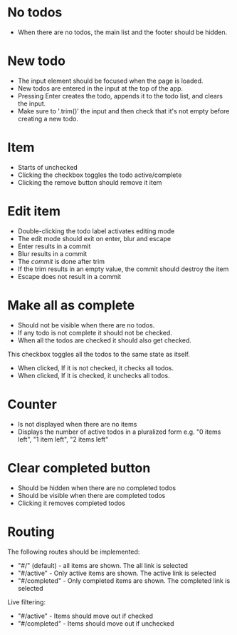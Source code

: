 # No todos
- When there are no todos, the main list and the footer should be hidden.

# New todo
- The input element should be focused when the page is loaded. 
- New todos are entered in the input at the top of the app. 
- Pressing Enter creates the todo, appends it to the todo list, and clears the input. 
- Make sure to '.trim()' the input and then check that it's not empty before creating a new todo. 

# Item
- Starts of unchecked
- Clicking the checkbox toggles the todo active/complete
- Clicking the remove button should remove it item

# Edit item
- Double-clicking the todo label activates editing mode
- The edit mode should exit on enter, blur and escape
- Enter results in a commit
- Blur results in a commit
- The *commit* is done after trim
- If the trim results in an empty value, the commit should destroy the item
- Escape does not result in a commit

# Make all as complete
- Should not be visible when there are no todos.
- If any todo is not complete it should not be checked.
- When all the todos are checked it should also get checked.

This checkbox toggles all the todos to the same state as itself. 
- When clicked, If it is not checked, it checks all todos.
- When clicked, If it is checked, it unchecks all todos.

# Counter
- Is not displayed when there are no items
- Displays the number of active todos in a pluralized form e.g. "0 items left", "1 item left", "2 items left"

# Clear completed button
- Should be hidden when there are no completed todos
- Should be visible when there are completed todos
- Clicking it removes completed todos 

# Routing
The following routes should be implemented: 
- "#/" (default) - all items are shown. The all link is selected
- "#/active" - Only active items are shown. The active link is selected
- "#/completed" - Only completed items are shown. The completed link is selected

Live filtering:
- "#/active" - Items should move out if checked
- "#/completed" - Items should move out if unchecked